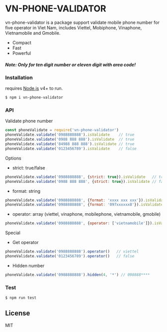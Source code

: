 # VN-PHONE-VALIDATOR
vn-phone-validator is a package support validate mobile phone number for five operator in Viet Nam, includes Viettel, Mobiphone, Vinaphone, Vietnamobile and Gmobile.

  - Compact
  - Fast
  - Powerful

##### *Note: Only for ten digit number or eleven digit with area code!*

### Installation

requires [Node.js](https://nodejs.org/) v4+ to run.

```sh
$ npm i vn-phone-validator
```

### API

Validate phone number
```js
const phoneValidate = require('vn-phone-validator')
phoneValidate.validate('0988888888').isValidate    // true
phoneValidate.validate('0988 888 888').isValidate  // true
phoneValidate.validate('84988 888 888').isValidate // true
phoneValidate.validate('0123456789').isValidate    // false
```

Options
- strict: true/false
```js
phoneValidate.validate('0988888888', {strict: true}).isValidate   // true
phoneValidate.validate('0988 888 888', {strict: true}).isValidate // false
```
- format: string
```js
phoneValidate.validate('0988888888', {format: 'xxxx xxx xxx'}).isValidate   // false
phoneValidate.validate('0988888888', {format: '097xxxxxx8'}).isValidate     // false
```
- operator: array (viettel, vinaphone, mobilephone, vietnamobile, gmobile)
```js
phoneValidate.validate('0988888888', {operator: ['vietnamobile']}).isValidate   // false
```

Special
- Get operator
```js
phoneValidate.validate('0988888888').operator()   // viettel
phoneValidate.validate('0123456789').operator()   // false
```
- Hidden number
```js
phoneValidate.validate('0988888888').hidden(4, '*') // 098888****
```

### Test

```sh
$ npm run test
```

License
----

MIT
